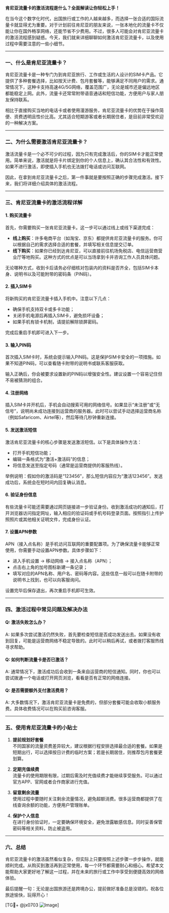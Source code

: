 **肯尼亚流量卡的激活流程是什么？全面解读让你轻松上手！**

在当今这个数字化时代，出国旅行或工作的人越来越多，而选择一张合适的国际流量卡就显得尤为重要。对于计划前往肯尼亚的朋友来说，一张本地化的流量卡不仅能让你在国外畅享网络，还能节省不少费用。不过，很多人可能会对肯尼亚流量卡的激活流程感到疑惑。今天，我们就来详细聊聊如何激活肯尼亚流量卡，以及使用过程中需要注意的一些小细节。

---

### **一、什么是肯尼亚流量卡？**
肯尼亚流量卡是一种专门为到肯尼亚旅行、工作或生活的人设计的SIM卡产品。它提供了多种套餐选择，比如按天计费、包月套餐等，能够满足不同用户的需求。通常情况下，这种卡支持高速4G/5G网络，覆盖范围广，无论是城市还是偏远地区都能稳定上网。此外，流量卡还常常附带语音通话和短信功能，方便用户与家人朋友保持联系。

相比于直接购买当地的电话卡或者使用漫游服务，肯尼亚流量卡的优势在于操作简便、资费透明且性价比高。尤其适合短期游客或者长期居住者，是目前非常受欢迎的一种解决方案。

---

### **二、为什么需要激活肯尼亚流量卡？**
激活流量卡是一个必不可少的过程，因为只有完成激活后，你的SIM卡才能正常使用。简单来说，激活就是将卡片绑定到你的个人信息上，确认其合法性和有效性。如果不进行激活，即使插入手机也无法拨打电话或访问互联网。

因此，在拿到肯尼亚流量卡之后，第一件事就是要按照正确的步骤完成激活。接下来，我们将详细介绍具体的激活流程。

---

### **三、肯尼亚流量卡的激活流程详解**

#### **1. 购买流量卡**
首先，你需要购买一张肯尼亚流量卡。这一步可以通过线上或线下渠道完成：
- **线上购买**：许多电商平台（如淘宝、京东）都提供肯尼亚流量卡的服务。你可以根据自己的需求选择合适的套餐，并填写相关信息提交订单。
- **线下购买**：如果你已经到达肯尼亚，可以直接前往机场免税店、电信运营商营业厅等地购买。这种方式的优点是可以当场拿到卡并咨询工作人员具体问题。

无论哪种方式，收到卡后请务必仔细核对包装内的资料是否齐全，包括SIM卡本身、说明书以及可能附带的密码条（PIN码）。

#### **2. 插入SIM卡**
将新购买的肯尼亚流量卡插入手机中。注意以下几点：
- 确保手机支持双卡或多卡功能；
- 关闭手机电源后再插入SIM卡，避免损坏设备；
- 如果手机有锁卡机制，请提前解除锁屏密码。

完成后重启手机即可进入下一步。

#### **3. 输入PIN码**
首次插入SIM卡时，系统会提示输入PIN码。这是保护SIM卡安全的一项措施。如果不知道PIN码，可以查看随卡附带的说明书或联系客服获取。

输入正确后，你会被要求设置新的PIN码以增强安全性。建议设置一个容易记住但不易被猜测的组合。

#### **4. 注册网络**
插入SIM卡并开机后，手机会自动搜索可用的网络信号。如果显示“未注册”或“无信号”，说明尚未成功连接到运营商的服务器。此时可以尝试手动选择运营商名称（例如Safaricom、Airtel等），然后等待几秒钟重新连接。

#### **5. 发送激活短信**
激活肯尼亚流量卡的核心步骤是发送激活短信。以下是具体操作方法：
- 打开手机短信功能；
- 编辑一条格式为“激活+激活码”的信息；
- 将信息发送至指定号码（通常是运营商提供的客服热线）。

举例说明：假如你的激活码是“123456”，那么短信内容应为“激活123456”。发送成功后，系统会在短时间内回复确认消息。

#### **6. 验证身份信息**
有些流量卡可能还需要通过网页链接进一步验证身份。收到激活成功的通知后，打开浏览器访问指定网址，输入相应的验证码或手机号码登录页面。按照指引上传护照照片或其他相关证明文件，完成身份认证。

#### **7. 设置APN参数**
APN（接入点名称）是手机访问互联网的重要配置项。为了确保流量卡能够正常使用，你需要手动设置APN参数。具体步骤如下：
- 进入手机设置 -> 移动网络 -> 接入点名称（APN）；
- 点击右上角的加号图标新建一条记录；
- 填写对应的APN名称、用户名、密码等内容。这些信息一般可以在随卡附带的说明书上找到，也可以向客服询问。

设置完毕后保存退出，再次重启手机即可生效。

---

### **四、激活过程中常见问题及解决办法**

#### **Q: 激活失败怎么办？**
A: 如果多次尝试激活仍然失败，首先要检查短信是否成功发送出去。如果没有收到回复，可能是运营商网络不稳定导致的。此时可以稍后再试，或者拨打客服热线寻求帮助。

#### **Q: 如何判断流量卡是否已激活？**
A: 通常情况下，激活成功后会收到一条来自运营商的短信通知。同时，你也可以尝试拨通一个电话或打开网页浏览，看看是否有正常的网络连接。

#### **Q: 是否需要额外支付激活费用？**
A: 大多数情况下，激活肯尼亚流量卡是免费的，但部分套餐可能会收取小额服务费。具体收费情况可以在购买前咨询客服。

---

### **五、使用肯尼亚流量卡的小贴士**

1. **提前规划好套餐**  
   不同国家的流量资费差异较大，建议根据行程安排选择最合适的套餐。如果是短期出行，可以选择按日计费的临时方案；若是长期居住，则推荐包月套餐更划算。

2. **定期充值续费**  
   流量卡的使用期限有限，过期后需及时充值续费才能继续享受服务。可以通过官方APP、官网或者合作商家进行充值。

3. **留意剩余流量**  
   使用过程中要随时关注剩余流量情况，避免超额消费。很多运营商都提供了在线查询余额的功能，方便用户管理账单。

4. **保护个人信息**  
   在进行身份验证时，一定要确保环境安全，避免泄露敏感信息。同时妥善保管密码等相关资料，防止被盗用。

---

### **六、总结**
肯尼亚流量卡的激活虽然看似复杂，但实际上只要按照上述步骤一步步操作，就能顺利完成。从购买到激活再到正常使用，每一个环节都需要耐心和细心。希望本文能帮助大家更好地了解这一过程，并在未来的旅行或工作中享受到便捷高效的网络体验。

最后提醒一句：无论是出国旅游还是跨境办公，提前做好准备总是没错的。祝各位旅途愉快，玩得开心！

[TG💪+ @jx0703 ![Image](https://github.com/user-attachments/assets/dbca1d08-cadb-493c-b0ec-ad6f7a83f270)]